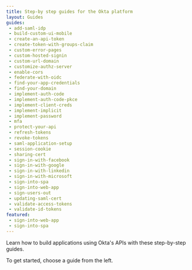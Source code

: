 ```yaml
---
title: Step-by step guides for the Okta platform
layout: Guides
guides:
 - add-saml-idp
 - build-custom-ui-mobile
 - create-an-api-token
 - create-token-with-groups-claim
 - custom-error-pages
 - custom-hosted-signin
 - custom-url-domain
 - customize-authz-server
 - enable-cors
 - federate-with-oidc
 - find-your-app-credentials
 - find-your-domain
 - implement-auth-code
 - implement-auth-code-pkce
 - implement-client-creds
 - implement-implicit
 - implement-password
 - mfa
 - protect-your-api
 - refresh-tokens
 - revoke-tokens
 - saml-application-setup
 - session-cookie
 - sharing-cert
 - sign-in-with-facebook
 - sign-in-with-google
 - sign-in-with-linkedin
 - sign-in-with-microsoft
 - sign-into-spa
 - sign-into-web-app
 - sign-users-out
 - updating-saml-cert
 - validate-access-tokens
 - validate-id-tokens
featured:
 - sign-into-web-app
 - sign-into-spa
---
```


Learn how to build applications using Okta's APIs with these step-by-step guides.

To get started, choose a guide from the left.
